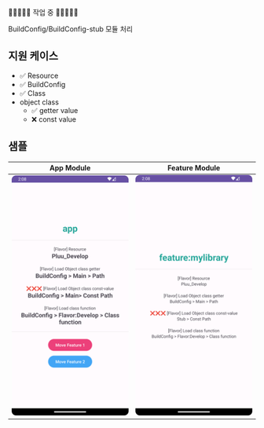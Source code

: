 🚧🚧🚧🚧🚧 작업 중 🚧🚧🚧🚧🚧

BuildConfig/BuildConfig-stub 모듈 처리

## 지원 케이스

- ✅ Resource
- ✅ BuildConfig
- ✅ Class
- object class
  - ✅ getter value
  - ❌ const value

## 샘플 

|App Module|Feature Module|
|:--:|:--:|
|<img src="arts/app_module.png" />|<img src="arts/feature_module.png" />|